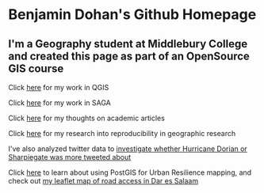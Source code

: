 # Benjamin Dohan's Github Homepage

## I'm a Geography student at Middlebury College and created this page as part of an OpenSource GIS course

Click [here](QGIS.md) for my work in QGIS

Click [here](SAGA.md) for my work in SAGA

Click [here](Academia.md) for my thoughts on academic articles

Click [here](Malcomb.md) for my research into reproducibility in geographic research

I've also analyzed twitter data to [investigate whether Hurricane Dorian or Sharpiegate was more tweeted about](Twitter.md)

Click [here](PostGIS.md) to learn about using PostGIS for Urban Resilience mapping, and check out [my leaflet map of road access in Dar es Salaam](dsmap/index.html)
